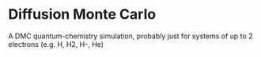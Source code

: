 # Diffusion Monte Carlo
A DMC quantum-chemistry simulation, probably just for systems of up to 2 electrons (e.g. H, H2, H-, He)
